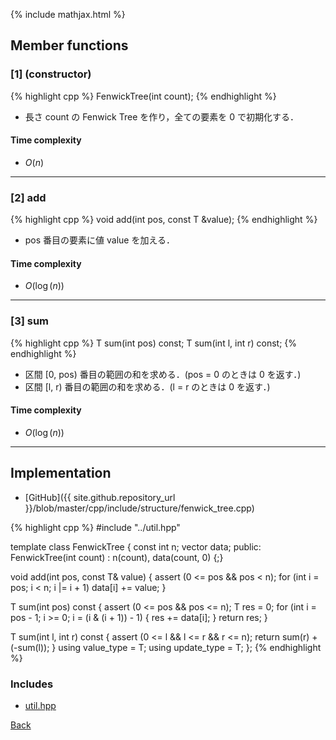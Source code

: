 {% include mathjax.html %}

## Member functions

### [1] (constructor)
{% highlight cpp %}
FenwickTree(int count);
{% endhighlight %}

- 長さ count の Fenwick Tree を作り，全ての要素を 0 で初期化する．

#### Time complexity

- $O(n)$

---------------------------------------

### [2] add
{% highlight cpp %}
void add(int pos, const T &value);
{% endhighlight %}

- pos 番目の要素に値 value を加える．

#### Time complexity

- $O(\log(n))$

---------------------------------------

### [3] sum
{% highlight cpp %}
T sum(int pos) const;
T sum(int l, int r) const;
{% endhighlight %}

- 区間 [0, pos) 番目の範囲の和を求める．(pos = 0 のときは 0 を返す．)
- 区間 [l, r) 番目の範囲の和を求める．(l = r のときは 0 を返す．)

#### Time complexity

- $O(\log(n))$

---------------------------------------

## Implementation

- [GitHub]({{ site.github.repository_url }}/blob/master/cpp/include/structure/fenwick_tree.cpp)

{% highlight cpp %}
#include "../util.hpp"

template <typename T>
class FenwickTree {
  const int n;
  vector<T> data;
public:
  FenwickTree(int count) : n(count), data(count, 0) {;}

  void add(int pos, const T& value) {
    assert (0 <= pos && pos < n);
    for (int i = pos; i < n; i |= i + 1) data[i] += value;
  }

  T sum(int pos) const {
    assert (0 <= pos && pos <= n);
    T res = 0;
    for (int i = pos - 1; i >= 0; i = (i & (i + 1)) - 1) {
      res += data[i];
    }
    return res;
  }

  T sum(int l, int r) const {
    assert (0 <= l && l <= r && r <= n);
    return sum(r) + (-sum(l));
  }
  using value_type = T;
  using update_type = T;
};
{% endhighlight %}

### Includes

- [util.hpp](../util)

[Back](../..)
